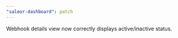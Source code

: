 ```yaml
---
"saleor-dashboard": patch
---
```


Webhook details view now correctly displays active/inactive status.

